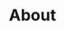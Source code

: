 ---
layout: blocks
title: About
permalink: "/about"
js_file: "/assets/js/blocks.js"
page_sections:
- template: centered-text-w-bg-image
  background_image: "/uploads/about.jpg"
  mini_title: ''
  title: About Me
  text: ''
  button:
    text: ''
    internal_link: ''
- template: content
  background_color: 'white'
  text: "Aminata Sangare, a New York City native, is a volunteer, creator, and athlete. She enjoys serving members of her community through various means such as tutoring and giving food/clothing. When she is not pursuing her academic studies, you can find her writing poetry - specifically spoken-word poetry. She also plays basketball and is a player on her school team."
---